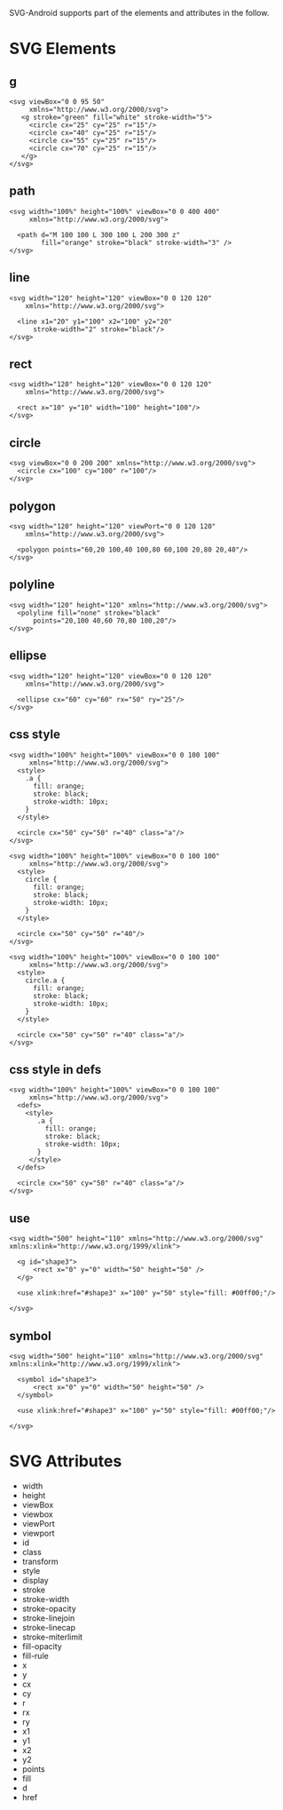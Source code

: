 SVG-Android supports part of the elements and attributes in the follow.

# SVG Elements

## g
```
<svg viewBox="0 0 95 50"
     xmlns="http://www.w3.org/2000/svg">
   <g stroke="green" fill="white" stroke-width="5">
     <circle cx="25" cy="25" r="15"/>
     <circle cx="40" cy="25" r="15"/>
     <circle cx="55" cy="25" r="15"/>
     <circle cx="70" cy="25" r="15"/>
   </g>
</svg>
```

## path
```
<svg width="100%" height="100%" viewBox="0 0 400 400"
     xmlns="http://www.w3.org/2000/svg">

  <path d="M 100 100 L 300 100 L 200 300 z"
        fill="orange" stroke="black" stroke-width="3" />
</svg>
```

## line
```
<svg width="120" height="120" viewBox="0 0 120 120"
    xmlns="http://www.w3.org/2000/svg">

  <line x1="20" y1="100" x2="100" y2="20"
      stroke-width="2" stroke="black"/>
</svg>
```

## rect
```
<svg width="120" height="120" viewBox="0 0 120 120"
    xmlns="http://www.w3.org/2000/svg">

  <rect x="10" y="10" width="100" height="100"/>
</svg>
```

## circle
```
<svg viewBox="0 0 200 200" xmlns="http://www.w3.org/2000/svg">
  <circle cx="100" cy="100" r="100"/>
</svg>
```

## polygon
```
<svg width="120" height="120" viewPort="0 0 120 120"
    xmlns="http://www.w3.org/2000/svg">

  <polygon points="60,20 100,40 100,80 60,100 20,80 20,40"/>
</svg>
```

## polyline
```
<svg width="120" height="120" xmlns="http://www.w3.org/2000/svg">
  <polyline fill="none" stroke="black"
      points="20,100 40,60 70,80 100,20"/>
</svg>
```

## ellipse
```
<svg width="120" height="120" viewBox="0 0 120 120"
    xmlns="http://www.w3.org/2000/svg">

  <ellipse cx="60" cy="60" rx="50" ry="25"/>
</svg>
```

## css style
```
<svg width="100%" height="100%" viewBox="0 0 100 100"
     xmlns="http://www.w3.org/2000/svg">
  <style>
    .a {
      fill: orange;
      stroke: black;
      stroke-width: 10px;
    }
  </style>

  <circle cx="50" cy="50" r="40" class="a"/>
</svg>
```
```
<svg width="100%" height="100%" viewBox="0 0 100 100"
     xmlns="http://www.w3.org/2000/svg">
  <style>
    circle {
      fill: orange;
      stroke: black;
      stroke-width: 10px;
    }
  </style>

  <circle cx="50" cy="50" r="40"/>
</svg>
```
```
<svg width="100%" height="100%" viewBox="0 0 100 100"
     xmlns="http://www.w3.org/2000/svg">
  <style>
    circle.a {
      fill: orange;
      stroke: black;
      stroke-width: 10px;
    }
  </style>

  <circle cx="50" cy="50" r="40" class="a"/>
</svg>
```

## css style in defs
```
<svg width="100%" height="100%" viewBox="0 0 100 100"
     xmlns="http://www.w3.org/2000/svg">
  <defs>
    <style>
       .a {
         fill: orange;
         stroke: black;
         stroke-width: 10px;
       }
     </style>
  </defs>

  <circle cx="50" cy="50" r="40" class="a"/>
</svg>
```

## use
```
<svg width="500" height="110" xmlns="http://www.w3.org/2000/svg" xmlns:xlink="http://www.w3.org/1999/xlink">

  <g id="shape3">
      <rect x="0" y="0" width="50" height="50" />
  </g>

  <use xlink:href="#shape3" x="100" y="50" style="fill: #00ff00;"/>

</svg>
```

## symbol
```
<svg width="500" height="110" xmlns="http://www.w3.org/2000/svg" xmlns:xlink="http://www.w3.org/1999/xlink">

  <symbol id="shape3">
      <rect x="0" y="0" width="50" height="50" />
  </symbol>

  <use xlink:href="#shape3" x="100" y="50" style="fill: #00ff00;"/>

</svg>
```


# SVG Attributes

- width
- height
- viewBox
- viewbox
- viewPort
- viewport
- id
- class
- transform
- style
- display
- stroke
- stroke-width
- stroke-opacity
- stroke-linejoin
- stroke-linecap
- stroke-miterlimit
- fill-opacity
- fill-rule
- x
- y
- cx
- cy
- r
- rx
- ry
- x1
- y1
- x2
- y2
- points
- fill
- d
- href
